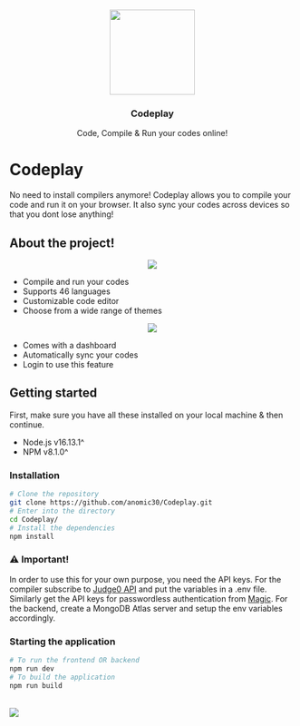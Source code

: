 <p align="center">
   <br/>
   <img width="150px" src="https://user-images.githubusercontent.com/63467479/180438913-a9465956-561e-43a2-8b55-e8944f2ba626.png" />
   <h3 align="center">Codeplay</h3>
   <p align="center">Code, Compile & Run your codes online!</p>
</p>


# Codeplay

No need to install compilers anymore! Codeplay allows you to compile your code and run it on your browser. It also sync your codes across devices so that you dont lose anything!
## About the project!

<p align="center">
<img src="https://user-images.githubusercontent.com/63467479/180439962-30810418-0491-4e1e-a42f-8e11e2082a70.png"/>
</p>

- Compile and run your codes
- Supports 46 languages
- Customizable code editor
- Choose from a wide range of themes

<p align="center">
<img src="https://user-images.githubusercontent.com/63467479/184216691-ceb2d496-714e-47c4-ac26-a07befaf8798.png"/>
</p>

- Comes with a dashboard
- Automatically sync your codes
- Login to use this feature


## Getting started

First, make sure you have all these installed on your local machine & then continue.

* Node.js v16.13.1^
* NPM v8.1.0^

### Installation

```bash
# Clone the repository
git clone https://github.com/anomic30/Codeplay.git
# Enter into the directory
cd Codeplay/
# Install the dependencies
npm install
```
### ⚠️ Important!
In order to use this for your own purpose, you need the API keys. For the compiler subscribe to [Judge0 API]("https://rapidapi.com/judge0-official/api/judge0-ce/pricing") and put the variables in a .env file. Similarly get the API keys for passwordless authentication from [Magic]("https://magic.link/"). For the backend, create a MongoDB Atlas server and setup the env variables accordingly.

### Starting the application

```bash
# To run the frontend OR backend
npm run dev
# To build the application
npm run build
```

<br/>
<img src="https://user-images.githubusercontent.com/63467479/180445107-3f5a285f-0541-4cad-93f6-1068ee09d1a9.svg"/>


